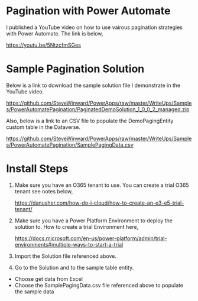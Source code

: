 # Pagination with Power Automate
I published a YouTube video on how to use vairous pagination strategies with Power Automate.  The link is below,

https://youtu.be/5NtzcfmSGes

# Sample Pagination Solution
Below is a link to download the sample solution file I demonstrate in the YouTube video.

https://github.com/SteveWinward/PowerApps/raw/master/WriteUps/Samples/PowerAutomatePagination/PaginatedDemoSolution_1_0_0_2_managed.zip

Also, below is a link to an CSV file to populate the DemoPagingEntity custom table in the Dataverse.

https://github.com/SteveWinward/PowerApps/raw/master/WriteUps/Samples/PowerAutomatePagination/SamplePagingData.csv

# Install Steps
1. Make sure you have an O365 tenant to use.  You can create a trial O365 tenant see notes below,

    https://danusher.com/how-do-i-cloud/how-to-create-an-e3-e5-trial-tenant/

2. Make sure you have a Power Platform Environment to deploy the solution to.  How to create a trial Environment here,

    https://docs.microsoft.com/en-us/power-platform/admin/trial-environments#multiple-ways-to-start-a-trial

3. Import the Solution file referenced above.

4. Go to the Solution and to the sample table entity.
  * Choose get data from Excel
  * Choose the SamplePagingData.csv file referenced above to populate the sample data
